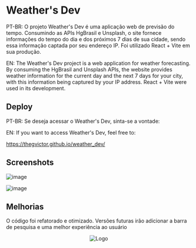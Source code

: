 
# Weather's Dev

PT-BR: O projeto Weather's Dev é uma aplicação web de previsão do tempo. Consumindo as APIs HgBrasil e Unsplash, o site fornece informações do tempo do dia e dos próximos 7 dias de sua cidade, sendo essa informação captada por seu endereço IP. Foi utilizado React + Vite em sua produção.

EN: The Weather's Dev project is a web application for weather forecasting. By consuming the HgBrasil and Unsplash APIs, the website provides weather information for the current day and the next 7 days for your city, with this information being captured by your IP address. React + Vite were used in its development.


## Deploy

PT-BR: Se deseja acessar o Weather's Dev, sinta-se a vontade:

EN: If you want to access Weather's Dev, feel free to:
 
https://thegvictor.github.io/weather_dev/

## Screenshots

![image](https://github.com/TheGVictor/weather_dev/assets/86200641/1822f284-bb04-4aab-a540-6c077200bfad)

![image](https://github.com/TheGVictor/weather_dev/assets/86200641/33e110c0-228a-4c3f-ae36-260d7fa48416)


## Melhorias

O código foi refatorado e otimizado. Versões futuras irão adicionar a barra de pesquisa e uma melhor experiência ao usuário

<div align="center">
  
![Logo](https://cdn.iconscout.com/icon/free/png-256/free-sun-631-445578.png?f=webp)

</div>


